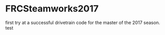 # FRCSteamworks2017
first try at a successful drivetrain code for the master of the 2017 season.
test